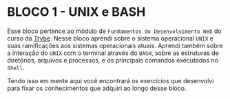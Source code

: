# BLOCO 1 - UNIX e BASH 

Esse bloco pertence ao módulo de `Fundamentos do Desenvolvimento Web` do curso da [Trybe](https://www.betrybe.com/). Nesse bloco aprendi sobre o sistema operacional `UNIX` e suas ramificações aos sistemas operacionais atuais. Aprendi também sobre a interação do `UNIX` com o terminal através do `BASH`, sobre as estruturas de diretórios, arquivos e processos, e os principais comandos executados no `Shell`.

Tendo isso em mente aqui você encontrará os exercícios que desenvolvi para fixar os conhecimentos que adquiri ao longo desse bloco.
